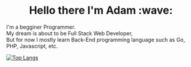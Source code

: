 <h1 align="center">Hello there I'm Adam :wave:</h1>

I'm a begginer Programmer. <br>
My dream is about to be Full Stack Web Developer, <br>
But for now I mostly learn Back-End programming language such as Go, PHP, Javascript, etc.

[![Top Langs](https://github-readme-stats.vercel.app/api/top-langs/?username=feebrian)](https://github.com/anuraghazra/github-readme-stats)
